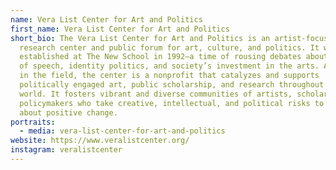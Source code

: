 ```yaml
---
name: Vera List Center for Art and Politics
first_name: Vera List Center for Art and Politics
short_bio: The Vera List Center for Art and Politics is an artist-focused
  research center and public forum for art, culture, and politics. It was
  established at The New School in 1992—a time of rousing debates about freedom
  of speech, identity politics, and society’s investment in the arts. A leader
  in the field, the center is a nonprofit that catalyzes and supports
  politically engaged art, public scholarship, and research throughout the
  world. It fosters vibrant and diverse communities of artists, scholars, and
  policymakers who take creative, intellectual, and political risks to bring
  about positive change.
portraits:
  - media: vera-list-center-for-art-and-politics
website: https://www.veralistcenter.org/
instagram: veralistcenter
---
```

